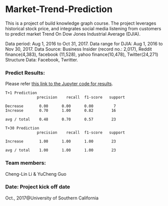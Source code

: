 # Market-Trend-Prediction
This is a project of build knowledge graph course. The project leverages historical stock price, and integrates social media listening from customers to predict market Trend On Dow Jones Industrial Average (DJIA).

Data period: Aug 1, 2016 to Oct 31, 2017.
Data range for DJIA: Aug 1, 2016 to Nov 30, 2017.
Data Source: Business Insider (record no.: 2,017), Reddit finance(4,383), facebook (11,528), yahoo finance(10,478), Twitter(24,271)
Structure Data: Facebook, Twritter.

### Predict Results: 
Please refer [this link to the Jupyter code for results](https://github.com/Cheng-Lin-Li/Market-Trend-Prediction/source/Dow-Jones-Industrial-Average-Prediction-with-Media-Channel-Info-with-Social-Info.ipynb).

```text
T+1 Prediction
              precision    recall  f1-score   support

Decrease       0.00      0.00      0.00         7
Increase       0.70      1.00      0.82        16

avg / total    0.48      0.70      0.57        23

T+30 Prediction
              precision    recall  f1-score   support

Increase       1.00      1.00      1.00        23

avg / total    1.00      1.00      1.00        23 
```


### Team members: 
Cheng-Lin Li & YuCheng Guo 

### Date: Project kick off date
Oct., 2017@University of Southern California


